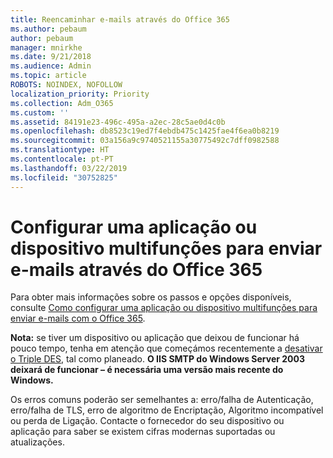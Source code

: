 ```yaml
---
title: Reencaminhar e-mails através do Office 365
ms.author: pebaum
author: pebaum
manager: mnirkhe
ms.date: 9/21/2018
ms.audience: Admin
ms.topic: article
ROBOTS: NOINDEX, NOFOLLOW
localization_priority: Priority
ms.collection: Adm_O365
ms.custom: ''
ms.assetid: 84191e23-496c-495a-a2ec-28c5ae0d4c0b
ms.openlocfilehash: db8523c19ed7f4ebdb475c1425fae4f6ea0b8219
ms.sourcegitcommit: 03a156a9c9740521155a30775492c7dff0982588
ms.translationtype: HT
ms.contentlocale: pt-PT
ms.lasthandoff: 03/22/2019
ms.locfileid: "30752825"
---
```

# <a name="set-up-a-multifunction-device-or-application-to-send-email-using-office-365"></a>Configurar uma aplicação ou dispositivo multifunções para enviar e-mails através do Office 365

Para obter mais informações sobre os passos e opções disponíveis, consulte [Como configurar uma aplicação ou dispositivo multifunções para enviar e-mails com o Office 365](https://support.office.com/article/69f58e99-c550-4274-ad18-c805d654b4c4).
  
**Nota:** se tiver um dispositivo ou aplicação que deixou de funcionar há pouco tempo, tenha em atenção que começámos recentemente a [desativar o Triple DES](https://docs.microsoft.com/office365/securitycompliance/technical-reference-details-about-encryption), tal como planeado.  **O IIS SMTP do Windows Server 2003 deixará de funcionar – é necessária uma versão mais recente do Windows.** 

Os erros comuns poderão ser semelhantes a: erro/falha de Autenticação, erro/falha de TLS, erro de algoritmo de Encriptação, Algoritmo incompatível ou perda de Ligação.  Contacte o fornecedor do seu dispositivo ou aplicação para saber se existem cifras modernas suportadas ou atualizações.
